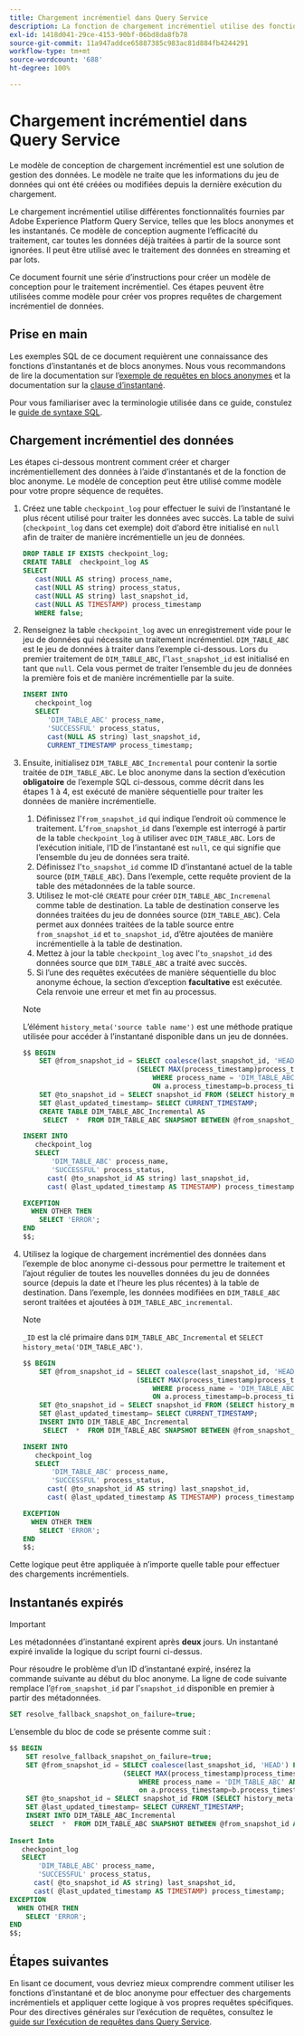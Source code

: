 ```yaml
---
title: Chargement incrémentiel dans Query Service
description: La fonction de chargement incrémentiel utilise des fonctions d’instantanés et de blocs anonymes afin de fournir une solution en temps quasi réel pour déplacer les données du lac de données vers votre entrepôt de données, tout en ignorant les données correspondantes.
exl-id: 1418d041-29ce-4153-90bf-06bd8da8fb78
source-git-commit: 11a947addce65887385c983ac81d884fb4244291
workflow-type: tm+mt
source-wordcount: '688'
ht-degree: 100%

---
```


# Chargement incrémentiel dans Query Service

Le modèle de conception de chargement incrémentiel est une solution de gestion des données. Le modèle ne traite que les informations du jeu de données qui ont été créées ou modifiées depuis la dernière exécution du chargement.

Le chargement incrémentiel utilise différentes fonctionnalités fournies par Adobe Experience Platform Query Service, telles que les blocs anonymes et les instantanés. Ce modèle de conception augmente l’efficacité du traitement, car toutes les données déjà traitées à partir de la source sont ignorées. Il peut être utilisé avec le traitement des données en streaming et par lots.

Ce document fournit une série d’instructions pour créer un modèle de conception pour le traitement incrémentiel. Ces étapes peuvent être utilisées comme modèle pour créer vos propres requêtes de chargement incrémentiel de données.

## Prise en main

Les exemples SQL de ce document requièrent une connaissance des fonctions d’instantanés et de blocs anonymes. Nous vous recommandons de lire la documentation sur l’[exemple de requêtes en blocs anonymes](./anonymous-block.md) et la documentation sur la [clause d’instantané](../sql/syntax.md#snapshot-clause).

Pour vous familiariser avec la terminologie utilisée dans ce guide, constulez le [guide de syntaxe SQL](../sql/syntax.md).

## Chargement incrémentiel des données

Les étapes ci-dessous montrent comment créer et charger incrémentiellement des données à l’aide d’instantanés et de la fonction de bloc anonyme. Le modèle de conception peut être utilisé comme modèle pour votre propre séquence de requêtes.

1. Créez une table `checkpoint_log` pour effectuer le suivi de l’instantané le plus récent utilisé pour traiter les données avec succès. La table de suivi (`checkpoint_log` dans cet exemple) doit d’abord être initialisé en `null` afin de traiter de manière incrémentielle un jeu de données.

   ```SQL
   DROP TABLE IF EXISTS checkpoint_log;
   CREATE TABLE  checkpoint_log AS
   SELECT
      cast(NULL AS string) process_name,
      cast(NULL AS string) process_status,
      cast(NULL AS string) last_snapshot_id,
      cast(NULL AS TIMESTAMP) process_timestamp
      WHERE false;
   ```

1. Renseignez la table `checkpoint_log` avec un enregistrement vide pour le jeu de données qui nécessite un traitement incrémentiel. `DIM_TABLE_ABC` est le jeu de données à traiter dans l’exemple ci-dessous. Lors du premier traitement de `DIM_TABLE_ABC`, l’`last_snapshot_id` est initialisé en tant que `null`. Cela vous permet de traiter l’ensemble du jeu de données la première fois et de manière incrémentielle par la suite.

   ```SQL
   INSERT INTO
      checkpoint_log
      SELECT
         'DIM_TABLE_ABC' process_name,
         'SUCCESSFUL' process_status,
         cast(NULL AS string) last_snapshot_id,
         CURRENT_TIMESTAMP process_timestamp;
   ```

1. Ensuite, initialisez `DIM_TABLE_ABC_Incremental` pour contenir la sortie traitée de `DIM_TABLE_ABC`. Le bloc anonyme dans la section d’exécution **obligatoire** de l’exemple SQL ci-dessous, comme décrit dans les étapes 1 à 4, est exécuté de manière séquentielle pour traiter les données de manière incrémentielle.

   1. Définissez l’`from_snapshot_id` qui indique l’endroit où commence le traitement. L’`from_snapshot_id` dans l’exemple est interrogé à partir de la table `checkpoint_log` à utiliser avec `DIM_TABLE_ABC`. Lors de l’exécution initiale, l’ID de l’instantané est `null`, ce qui signifie que l’ensemble du jeu de données sera traité.
   1. Définissez l’`to_snapshot_id` comme ID d’instantané actuel de la table source (`DIM_TABLE_ABC`). Dans l’exemple, cette requête provient de la table des métadonnées de la table source.
   1. Utilisez le mot-clé `CREATE` pour créer `DIM_TABLE_ABC_Incremenal` comme table de destination. La table de destination conserve les données traitées du jeu de données source (`DIM_TABLE_ABC`). Cela permet aux données traitées de la table source entre `from_snapshot_id` et `to_snapshot_id`, d’être ajoutées de manière incrémentielle à la table de destination.
   1. Mettez à jour la table `checkpoint_log` avec l’`to_snapshot_id` des données source que `DIM_TABLE_ABC` a traité avec succès.
   1. Si l’une des requêtes exécutées de manière séquentielle du bloc anonyme échoue, la section d’exception **facultative** est exécutée. Cela renvoie une erreur et met fin au processus.

   >[!NOTE]
   >
   >L’élément `history_meta('source table name')` est une méthode pratique utilisée pour accéder à l’instantané disponible dans un jeu de données.

   ```SQL
   $$ BEGIN
       SET @from_snapshot_id = SELECT coalesce(last_snapshot_id, 'HEAD') FROM checkpoint_log a JOIN
                               (SELECT MAX(process_timestamp)process_timestamp FROM checkpoint_log
                                   WHERE process_name = 'DIM_TABLE_ABC' AND process_status = 'SUCCESSFUL' )b
                                   ON a.process_timestamp=b.process_timestamp;
       SET @to_snapshot_id = SELECT snapshot_id FROM (SELECT history_meta('DIM_TABLE_ABC')) WHERE  is_current = true;
       SET @last_updated_timestamp= SELECT CURRENT_TIMESTAMP;
       CREATE TABLE DIM_TABLE_ABC_Incremental AS
        SELECT  *  FROM DIM_TABLE_ABC SNAPSHOT BETWEEN @from_snapshot_id AND @to_snapshot_id ;
   
   INSERT INTO
      checkpoint_log
      SELECT
          'DIM_TABLE_ABC' process_name,
          'SUCCESSFUL' process_status,
         cast( @to_snapshot_id AS string) last_snapshot_id,
         cast( @last_updated_timestamp AS TIMESTAMP) process_timestamp;
   
   EXCEPTION
     WHEN OTHER THEN
       SELECT 'ERROR';
   END 
   $$;
   ```

1. Utilisez la logique de chargement incrémentiel des données dans l’exemple de bloc anonyme ci-dessous pour permettre le traitement et l’ajout régulier de toutes les nouvelles données du jeu de données source (depuis la date et l’heure les plus récentes) à la table de destination. Dans l’exemple, les données modifiées en `DIM_TABLE_ABC` seront traitées et ajoutées à `DIM_TABLE_ABC_incremental`.

   >[!NOTE]
   >
   > `_ID` est la clé primaire dans `DIM_TABLE_ABC_Incremental` et `SELECT history_meta('DIM_TABLE_ABC')`.

   ```SQL
   $$ BEGIN
       SET @from_snapshot_id = SELECT coalesce(last_snapshot_id, 'HEAD') FROM checkpoint_log a join
                               (SELECT MAX(process_timestamp)process_timestamp FROM checkpoint_log
                                   WHERE process_name = 'DIM_TABLE_ABC' AND process_status = 'SUCCESSFUL' )b
                                   ON a.process_timestamp=b.process_timestamp;
       SET @to_snapshot_id = SELECT snapshot_id FROM (SELECT history_meta('DIM_TABLE_ABC')) WHERE  is_current = true;
       SET @last_updated_timestamp= SELECT CURRENT_TIMESTAMP;
       INSERT INTO DIM_TABLE_ABC_Incremental
        SELECT  *  FROM DIM_TABLE_ABC SNAPSHOT BETWEEN @from_snapshot_id AND @to_snapshot_id WHERE NOT EXISTS (SELECT _id FROM DIM_TABLE_ABC_Incremental a WHERE _id=a._id);
   
   INSERT INTO
      checkpoint_log
      SELECT
          'DIM_TABLE_ABC' process_name,
          'SUCCESSFUL' process_status,
         cast( @to_snapshot_id AS string) last_snapshot_id,
         cast( @last_updated_timestamp AS TIMESTAMP) process_timestamp;
   
   EXCEPTION
     WHEN OTHER THEN
       SELECT 'ERROR';
   END
   $$;
   ```

Cette logique peut être appliquée à n’importe quelle table pour effectuer des chargements incrémentiels.

## Instantanés expirés

>[!IMPORTANT]
>
>Les métadonnées d’instantané expirent après **deux** jours. Un instantané expiré invalide la logique du script fourni ci-dessus.

Pour résoudre le problème d’un ID d’instantané expiré, insérez la commande suivante au début du bloc anonyme. La ligne de code suivante remplace l’`@from_snapshot_id` par l’`snapshot_id` disponible en premier à partir des métadonnées.

```SQL
SET resolve_fallback_snapshot_on_failure=true;
```

L’ensemble du bloc de code se présente comme suit :

```SQL
$$ BEGIN
    SET resolve_fallback_snapshot_on_failure=true;
    SET @from_snapshot_id = SELECT coalesce(last_snapshot_id, 'HEAD') FROM checkpoint_log a JOIN
                            (SELECT MAX(process_timestamp)process_timestamp FROM checkpoint_log
                                WHERE process_name = 'DIM_TABLE_ABC' AND process_status = 'SUCCESSFUL' )b
                                on a.process_timestamp=b.process_timestamp;
    SET @to_snapshot_id = SELECT snapshot_id FROM (SELECT history_meta('DIM_TABLE_ABC')) WHERE  is_current = true;
    SET @last_updated_timestamp= SELECT CURRENT_TIMESTAMP;
    INSERT INTO DIM_TABLE_ABC_Incremental
     SELECT  *  FROM DIM_TABLE_ABC SNAPSHOT BETWEEN @from_snapshot_id AND @to_snapshot_id WHERE NOT EXISTS (SELECT _id FROM DIM_TABLE_ABC_Incremental a WHERE _id=a._id);
 
Insert Into
   checkpoint_log
   SELECT
       'DIM_TABLE_ABC' process_name,
       'SUCCESSFUL' process_status,
      cast( @to_snapshot_id AS string) last_snapshot_id,
      cast( @last_updated_timestamp AS TIMESTAMP) process_timestamp;
EXCEPTION
  WHEN OTHER THEN
    SELECT 'ERROR';
END
$$;
```

## Étapes suivantes

En lisant ce document, vous devriez mieux comprendre comment utiliser les fonctions d’instantané et de bloc anonyme pour effectuer des chargements incrémentiels et appliquer cette logique à vos propres requêtes spécifiques. Pour des directives générales sur l’exécution de requêtes, consultez le [guide sur l’exécution de requêtes dans Query Service](../best-practices/writing-queries.md).
